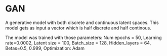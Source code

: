 # GAN

A generative model with both ​discrete and continuous​ latent spaces.
This model gets as input a vector which is half discrete and half continous. 

The model was trained with those parameters: 
  Num epochs = 50,
  Learning rate=0.0002,
  Latent size = 100,
  Batch_size = 128, 
  Hidden_layers = 64,
  Betas=0.5, 0.999,
  Optimization: Adam
  

